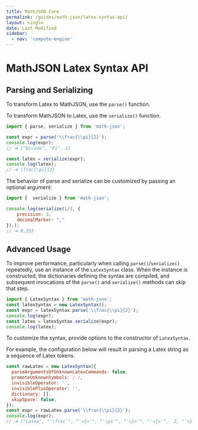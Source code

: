 ```yaml
---
title: MathJSON Core
permalink: /guides/math-json/latex-syntax-api/
layout: single
date: Last Modified
sidebar:
  - nav: 'compute-engine'
---
```


# MathJSON Latex Syntax API

## Parsing and Serializing

To transform Latex to MathJSON, use the `parse()` function.

To transform MathJSON to Latex, use the `serialize()` function.

```javascript
import { parse, serialize } from 'math-json';

const expr = parse('\\frac{\\pi}{2}');
console.log(expr);
// ➔ ["Divide", "Pi", 2]

const latex = serialize(expr);
console.log(latex);
// ➔ \frac{\pi}{2}
```

The behavior of parse and serialize can be customized by passing an optional
argument:

```javascript
import {  serialize } from 'math-json';

console.log(serialize(1/3, {
    precision: 3,
    decimalMarker: ","
}););
// ➔ 0,333
```

## Advanced Usage

To improve performance, particularly when calling `parse()`/`serialize()`
repeatedly, use an instance of the `LatexSyntax` class. When the instance is
constructed, the dictionaries defining the syntax are compiled, and subsequent
invocations of the `parse()` and `serialize()` methods can skip that step.

```javascript
import { LatexSyntax } from 'math-json';
const latexSyntax = new LatexSyntax();
const expr = latexSyntax.parse('\\frac{\\pi}{2}');
console.log(expr);
const latex = latexSyntax.serialize(expr);
console.log(latex);
```

To customize the syntax, provide options to the constructor of `LatexSyntax`.

For example, the configuration below will result in parsing a Latex string as a
sequence of Latex tokens.

```js
const rawLatex = new LatexSyntax({
  parseArgumentsOfUnknownLatexCommands: false,
  promoteUnknownSymbols: /./,
  invisibleOperator: '',
  invisiblePlusOperator: '',
  dictionary: [],
  skipSpace: false,
});
const expr = rawLatex.parse('\\frac{\\pi}{2}');
console.log(expr);
// ➔ ["Latex", "'\frac'", "'<{>'", "'\pi'", "'<}>'", "'<{>'",  2, "'<}>'"]
```
